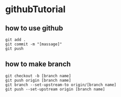 # githubTutorial

## how to use github
```
git add .
git commit -m "[massage]"
git push
```

## how to make branch
```
git checkout -b [branch name]
git push origin [branch name]
git branch --set-upstream-to origin/[branch name]
git push --set-upstream origin [branch name]
```
